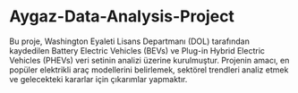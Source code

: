 # Aygaz-Data-Analysis-Project
Bu proje, Washington Eyaleti Lisans Departmanı (DOL) tarafından kaydedilen Battery Electric Vehicles (BEVs) ve Plug-in Hybrid Electric Vehicles (PHEVs) veri setinin analizi üzerine kurulmuştur. Projenin amacı, en popüler elektrikli araç modellerini belirlemek, sektörel trendleri analiz etmek ve gelecekteki kararlar için çıkarımlar yapmaktır.
